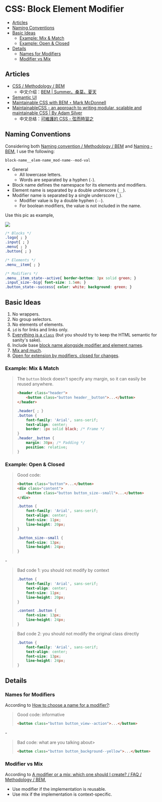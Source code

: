 # CSS: Block Element Modifier

<!-- MarkdownTOC -->

- [Articles](#articles)
- [Naming Conventions](#naming-conventions)
- [Basic Ideas](#basic-ideas)
    - [Example: Mix & Match](#example-mix--match)
    - [Example: Open & Closed](#example-open--closed)
- [Details](#details)
    - [Names for Modifiers](#names-for-modifiers)
    - [Modifier vs Mix](#modifier-vs-mix)

<!-- /MarkdownTOC -->


## Articles

- [CSS / Methodology / BEM](https://en.bem.info/methodology/css/)
    - 中文介绍：[BEM | Summer。桑莫。夏天](https://cythilya.github.io/2018/05/22/bem/)
- [Semantic UI](https://semantic-ui.com/)
- [Maintainable CSS with BEM ⋆ Mark McDonnell](https://www.integralist.co.uk/posts/bem/)
- [MaintainableCSS - an approach to writing modular, scalable and maintainable CSS | By Adam Silver](https://maintainablecss.com/chapters/introduction/)
    - 中文总结：[可維護的 CSS - 弦而時習之](https://blog.frost.tw/posts/2017/03/05/Talk-about-maintainable-css/)


## Naming Conventions

Considering both [Naming convention / Methodology / BEM](https://en.bem.info/methodology/naming-convention/) and [Naming - BEM](http://getbem.com/naming/), I use the following:

```
block-name__elem-name_mod-name--mod-val
```

- General
    - All lowercase letters.
    - Words are separated by a hyphen (`-`).
- Block name defines the namespace for its elements and modifiers.
- Element name is separated by a double underscore (`__`).
- Modifier name is separated by a single underscore (`_`).
    - Modifier value is by a double hyphen (`--`).
    - For boolean modifiers, the value is not included in the name.

Use this pic as example,

![](http://getbem.com/assets/github_captions.jpg)

```css
/* Blocks */
.logo{ ; }
.input{ ; }
.menu{ ; }
.button{ ; }

/* Elements */
.menu__item{ ; }

/* Modifiers */
.menu__item_state--active{ border-bottom: 3px solid green; }
.input_size--big{ font-size: 1.5em; }
.button_state--success{ color: white; background: green; }
```

## Basic Ideas

1. No wrappers.
1. No group selectors.
1. No elements of elements.
1. `id` is for links and links only.
1. [Everything is a `class`](https://en.bem.info/methodology/css/#combining-a-tag-and-a-class-in-a-selector) (but you should try to keep the HTML semantic for sanity's sake).
1. Include base [block name alongside modifier and element names](https://en.bem.info/methodology/faq/#why-include-the-block-name-in-modifier-and-element-names).
1. [Mix and much](https://en.bem.info/methodology/css/#external-geometry-and-positioning).
1. [Open for extension by modifiers, closed for changes](https://en.bem.info/methodology/css/#openclosed-principle).

### Example: Mix & Match

> The `button` block doesn't specify any margin, so it can easily be reused anywhere.
> 
> ```html
> <header class="header">
>     <button class="button header__button">...</button>
> </header>
> ```
> 
> ```css
> .header{ ; }
> .button {
>     font-family: 'Arial', sans-serif;
>     text-align: center;
>     border: 1px solid black; /* Frame */
> }
> .header__button {
>     margin: 30px; /* Padding */
>     position: relative;
> }
> ```

### Example: Open & Closed

> Good code:
> 
> ```html
> <button class="button">...</button>
> <div class="content">
>     <button class="button button_size--small">...</button>
> </div>
> ```
> 
> ```css
> .button {
>     font-family: 'Arial', sans-serif;
>     text-align: center;
>     font-size: 11px;
>     line-height: 20px;
> }
> 
> .button_size--small {
>     font-size: 13px;
>     line-height: 24px;
> }
> ```

\-

> Bad code 1: you should not modify by context
> 
> ```css
> .button {
>     font-family: 'Arial', sans-serif;
>     text-align: center;
>     font-size: 11px;
>     line-height: 20px;
> }
> 
> .content .button {
>     font-size: 13px;
>     line-height: 24px;
> }
> ```

> Bad code 2: you should not modify the original class directly
> 
> ```css
> .button {
>     font-family: 'Arial', sans-serif;
>     text-align: center;
>     font-size: 13px;
>     line-height: 24px;
> }
> ```


## Details

### Names for Modifiers

According to [How to choose a name for a modifier?](https://en.bem.info/methodology/faq/#how-to-choose-a-name-for-a-modifier):

> Good code: informative
> 
> ```html
> <button class="button button_view--action">...</button>
> ```

\-

> Bad code: what are you talking about>
> 
> ```html
> <button class="button button_background--yellow">...</button>
> ```

### Modifier vs Mix

According to [A modifier or a mix: which one should I create? / FAQ / Methodology / BEM](https://en.bem.info/methodology/faq/#why-not-create-wrapper-blocks),

- Use modifier if the implementation is reusable.
- Use mix if the implementation is context-specific.
